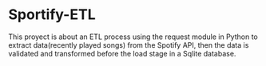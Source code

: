 # Sportify-ETL

This proyect is about an ETL process using the request module in Python to extract data(recently played songs) from the Spotify API, then the data is validated and transformed before the load stage in a Sqlite database.
